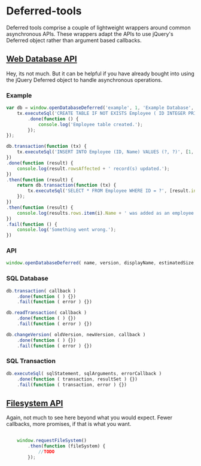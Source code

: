 Deferred-tools
==============

Deferred tools comprise a couple of lightweight wrappers around common asynchronous APIs. These wrappers adapt the APIs to use jQuery's Deferred object rather than argument based callbacks.

[Web Database API](http://www.w3.org/TR/webdatabase/#asynchronous-database-api)
----------------

Hey, its not much. But it can be helpful if you have already bought into using the jQuery Deferred object to handle asynchronous operations.

### Example

```javascript
var db = window.openDatabaseDeferred('example', 1, 'Example Database', function (tx) {
	tx.executeSql('CREATE TABLE IF NOT EXISTS Employee ( ID INTEGER PRIMARY KEY, Name VARCHAR )')
		.done(function () {
			console.log('Employee table created.');
		});
});

db.transaction(function (tx) {
	tx.executeSql('INSERT INTO Employee (ID, Name) VALUES (?, ?)', [1, 'John Smith']);
})
.done(function (result) {
	console.log(result.rowsAffected + ' record(s) updated.');
})
.then(function (result) {
	return db.transaction(function (tx) {
		tx.executeSql('SELECT * FROM Employee WHERE ID = ?', [result.insertId]);
	});
})
.then(function (result) {
	console.log(results.rows.item(i).Name + ' was added as an employee.');
})
.fail(function () {
	console.log('Something went wrong.');
})
```

### API

```javascript
window.openDatabaseDeferred( name, version, displayName, estimatedSize, creationCallback )
```

### SQL Database

```javascript
db.transaction( callback )
    .done(function ( ) {})
    .fail(function ( error ) {})
```

```javascript
db.readTransaction( callback )
    .done(function ( ) {})
    .fail(function ( error ) {})
```

```javascript
db.changeVersion( oldVersion, newVersion, callback )
    .done(function ( ) {})
    .fail(function ( error ) {})
```

### SQL Transaction

```javascript
db.executeSql( sqlStatement, sqlArguments, errorCallback )
    .done(function ( transaction, resultSet ) {})
    .fail(function ( transaction, error ) {})
```

[Filesystem API](http://www.w3.org/TR/file-system-api/#the-asynchronous-filesystem-interface)
--------------

Again, not much to see here beyond what you would expect. Fewer callbacks, more promises, if that is what you want.

````javascript
	
	window.requestFileSystem()
		.then(function (fileSystem) {
			//TODO
		});
````